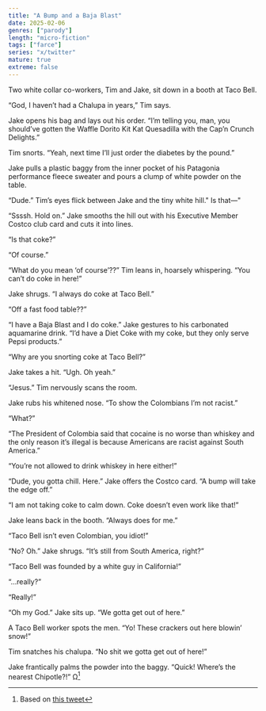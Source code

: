 ```yaml
---
title: "A Bump and a Baja Blast"
date: 2025-02-06
genres: ["parody"]
length: "micro-fiction"
tags: ["farce"]
series: "x/twitter"
mature: true
extreme: false
---
```

Two white collar co-workers, Tim and Jake, sit down in a booth at Taco Bell.

“God, I haven’t had a Chalupa in years,” Tim says.

Jake opens his bag and lays out his order. “I’m telling you, man, you should’ve gotten the Waffle Dorito Kit Kat Quesadilla with the Cap’n Crunch Delights.”

Tim snorts. “Yeah, next time I’ll just order the diabetes by the pound.”

Jake pulls a plastic baggy from the inner pocket of his Patagonia performance fleece sweater and pours a clump of white powder on the table.

“Dude.” Tim’s eyes flick between Jake and the tiny white hill." Is that—"

“Ssssh. Hold on.” Jake smooths the hill out with his Executive Member Costco club card and cuts it into lines.

“Is that coke?”

“Of course.”

“What do you mean ‘of course’??” Tim leans in, hoarsely whispering. “You can’t do coke in here!”

Jake shrugs. “I always do coke at Taco Bell.”

“Off a fast food table??”

“I have a Baja Blast and I do coke.” Jake gestures to his carbonated aquamarine drink. “I’d have a Diet Coke with my coke, but they only serve Pepsi products.”

“Why are you snorting coke at Taco Bell?”

Jake takes a hit. “Ugh. Oh yeah.”

“Jesus.” Tim nervously scans the room.

Jake rubs his whitened nose. “To show the Colombians I’m not racist.”

“What?”

“The President of Colombia said that cocaine is no worse than whiskey and the only reason it’s illegal is because Americans are racist against South America.”

“You’re not allowed to drink whiskey in here either!”

“Dude, you gotta chill. Here.” Jake offers the Costco card. “A bump will take the edge off.”

“I am not taking coke to calm down. Coke doesn’t even work like that!”

Jake leans back in the booth. “Always does for me.”

“Taco Bell isn’t even Colombian, you idiot!”

“No? Oh.” Jake shrugs. “It’s still from South America, right?”

“Taco Bell was founded by a white guy in California!”

“…really?”

“Really!”

“Oh my God.” Jake sits up. “We gotta get out of here.”

A Taco Bell worker spots the men. “Yo! These crackers out here blowin’ snow!”

Tim snatches his chalupa. “No shit we gotta get out of here!”

Jake frantically palms the powder into the baggy. “Quick! Where’s the nearest Chipotle?!” Ω[^1]
[^1]: Based on [this tweet](https://x.com/CBSNews/status/1887496468283400570)
